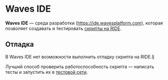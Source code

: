 # Waves IDE

**Waves IDE** — среда разработки (<https://ide.wavesplatform.com>), которая позволяет создавать и тестировать [скрипты на RIDE](/ride/script.md).

## Отладка

В Waves IDE нет возможности выполнить отладку скрипта на RIDE.§

Лучший способ проверить работоспособность скрипта — написать тесты и запустить их в [тестовой сети](/blockchain/test-network.md).
